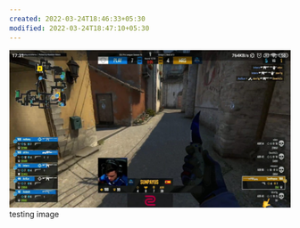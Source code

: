 ```yaml
---
created: 2022-03-24T18:46:33+05:30
modified: 2022-03-24T18:47:10+05:30
---
```


![Image](./575159d66e6fbacbabee1cbd908bcb17.jpg) testing image
